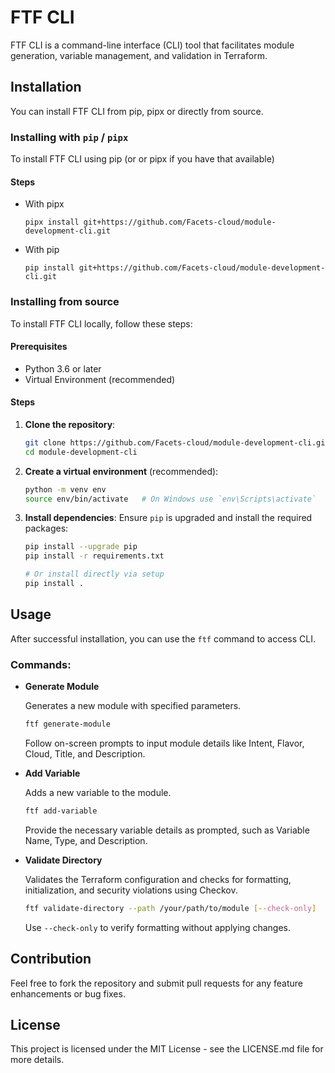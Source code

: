 # FTF CLI

FTF CLI is a command-line interface (CLI) tool that facilitates module generation, variable management, and validation in Terraform.

## Installation

You can install FTF CLI from pip, pipx or directly from source.

### Installing with `pip` / `pipx`

To install FTF CLI using pip (or or pipx if you have that available)

#### Steps

- With pipx
  ```
  pipx install git+https://github.com/Facets-cloud/module-development-cli.git
  ```
- With pip
  ```
  pip install git+https://github.com/Facets-cloud/module-development-cli.git
  ```

### Installing from source

To install FTF CLI locally, follow these steps:

#### Prerequisites

- Python 3.6 or later
- Virtual Environment (recommended)

#### Steps

1. **Clone the repository**:

   ```bash
   git clone https://github.com/Facets-cloud/module-development-cli.git
   cd module-development-cli
   ```

2. **Create a virtual environment** (recommended):

   ```bash
   python -m venv env
   source env/bin/activate   # On Windows use `env\Scripts\activate`
   ```

3. **Install dependencies**:
   Ensure `pip` is upgraded and install the required packages:

   ```bash
   pip install --upgrade pip
   pip install -r requirements.txt

   # Or install directly via setup
   pip install .
   ```

## Usage

After successful installation, you can use the `ftf` command to access CLI.

### Commands:

- **Generate Module**

  Generates a new module with specified parameters.

  ```bash
  ftf generate-module
  ```

  Follow on-screen prompts to input module details like Intent, Flavor, Cloud, Title, and Description.

- **Add Variable**

  Adds a new variable to the module.

  ```bash
  ftf add-variable
  ```

  Provide the necessary variable details as prompted, such as Variable Name, Type, and Description.

- **Validate Directory**

  Validates the Terraform configuration and checks for formatting, initialization, and security violations using Checkov.

  ```bash
  ftf validate-directory --path /your/path/to/module [--check-only]
  ```

  Use `--check-only` to verify formatting without applying changes.

## Contribution

Feel free to fork the repository and submit pull requests for any feature enhancements or bug fixes.

## License

This project is licensed under the MIT License - see the LICENSE.md file for more details.
